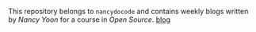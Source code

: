 This repository belongs to `nancydocode` and contains weekly blogs written by _Nancy Yoon_ for a course in _Open Source_. [blog](https://hunter-college-ossd-fall-2019.github.io/nancydocode-weekly/)
